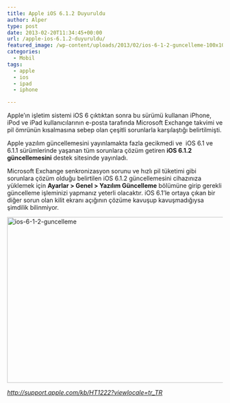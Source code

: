 ```yaml
---
title: Apple iOS 6.1.2 Duyuruldu
author: Alper
type: post
date: 2013-02-20T11:34:45+00:00
url: /apple-ios-6.1.2-duyuruldu/
featured_image: /wp-content/uploads/2013/02/ios-6-1-2-guncelleme-100x100.jpg
categories:
  - Mobil
tags:
  - apple
  - ios
  - ipad
  - iphone

---
```

Apple&#8217;ın işletim sistemi iOS 6 çıktıktan sonra bu sürümü kullanan iPhone, iPod ve iPad kullanıcılarının e-posta tarafında Microsoft Exchange takvimi ve pil ömrünün kısalmasına sebep olan çeşitli sorunlarla karşılaştığı belirtilmişti.

Apple yazılım güncellemesini yayınlamakta fazla gecikmedi ve  iOS 6.1 ve 6.1.1 sürümlerinde yaşanan tüm sorunlara çözüm getiren **iOS 6.1.2 güncellemesini** destek sitesinde yayınladı.

Microsoft Exchange senkronizasyon sorunu ve hızlı pil tüketimi gibi sorunlara çözüm olduğu belirtilen iOS 6.1.2 güncellemesini cihazınıza yüklemek için **Ayarlar > Genel > Yazılım Güncelleme** bölümüne girip gerekli güncelleme işleminizi yapmanız yeterli olacaktır. iOS 6.1&#8217;le ortaya çıkan bir diğer sorun olan kilit ekranı açığının çözüme kavuşup kavuşmadığıysa şimdilik bilinmiyor.

<img class="aligncenter size-full wp-image-12139" alt="ios-6-1-2-guncelleme" src="https://www.murekkep.org/wp-content/uploads/2013/02/ios-6-1-2-guncelleme.jpg" width="600" height="387" srcset="https://www.murekkep.org/wp-content/uploads/2013/02/ios-6-1-2-guncelleme.jpg 600w, https://www.murekkep.org/wp-content/uploads/2013/02/ios-6-1-2-guncelleme-400x258.jpg 400w, https://www.murekkep.org/wp-content/uploads/2013/02/ios-6-1-2-guncelleme-50x32.jpg 50w, https://www.murekkep.org/wp-content/uploads/2013/02/ios-6-1-2-guncelleme-125x80.jpg 125w, https://www.murekkep.org/wp-content/uploads/2013/02/ios-6-1-2-guncelleme-300x193.jpg 300w, https://www.murekkep.org/wp-content/uploads/2013/02/ios-6-1-2-guncelleme-472x305.jpg 472w" sizes="(max-width: 600px) 100vw, 600px" /> 

<a href="http://support.apple.com/kb/HT1222?viewlocale=tr_TR" target="_blank"><em>http://support.apple.com/kb/HT1222?viewlocale=tr_TR</em></a>